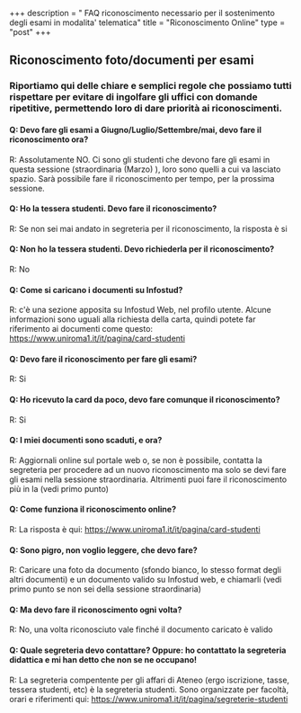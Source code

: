 +++
description = " FAQ riconoscimento necessario per il sostenimento degli esami in modalita' telematica"
title = "Riconoscimento Online"
type = "post"
+++

## Riconoscimento foto/documenti per esami

### Riportiamo qui delle chiare e semplici regole che possiamo tutti rispettare per evitare di ingolfare gli uffici con domande ripetitive, permettendo loro di dare priorità ai riconoscimenti.

#### Q: Devo fare gli esami a Giugno/Luglio/Settembre/__mai__, devo fare il riconoscimento ora?
R: Assolutamente NO. Ci sono gli studenti che devono fare gli esami in questa sessione (straordinaria (Marzo) ), loro sono quelli a cui va lasciato spazio. Sarà possibile fare il riconoscimento per tempo, per la prossima sessione.

#### Q: Ho la tessera studenti. Devo fare il riconoscimento?
R: Se non sei mai andato in segreteria per il riconoscimento, la risposta è si

#### Q: Non ho la tessera studenti. Devo richiederla per il riconoscimento?
R: No

#### Q: Come si caricano i documenti su Infostud?
R: c'è una sezione apposita su Infostud Web, nel profilo utente. Alcune informazioni sono uguali alla richiesta della carta, quindi potete far riferimento ai documenti come questo: https://www.uniroma1.it/it/pagina/card-studenti

#### Q: Devo fare il riconoscimento per fare gli esami?
R: Si

#### Q: Ho ricevuto la card da poco, devo fare comunque il riconoscimento?
R: Si

#### Q: I miei documenti sono scaduti, e ora?
R: Aggiornali online sul portale web o, se non è possibile, contatta la segreteria per procedere ad un nuovo riconoscimento ma solo se devi fare gli esami nella sessione straordinaria. Altrimenti puoi fare il riconoscimento più in la (vedi primo punto)

#### Q: Come funziona il riconoscimento online?
R: La risposta è qui: https://www.uniroma1.it/it/pagina/card-studenti

#### Q: Sono pigro, non voglio leggere, che devo fare?
R: Caricare una foto da documento (sfondo bianco, lo stesso format degli altri documenti) e un documento valido su Infostud web, e chiamarli (vedi primo punto se non sei della sessione straordinaria)

#### Q: Ma devo fare il riconoscimento ogni volta?
R: No, una volta riconosciuto vale finché il documento caricato è valido

#### Q: Quale segreteria devo contattare? Oppure: ho contattato la segreteria didattica e mi han detto che non se ne occupano!
R: La segreteria compentente per gli affari di Ateneo (ergo iscrizione, tasse, tessera studenti, etc) è la segreteria studenti. Sono organizzate per facoltà, orari e riferimenti qui: https://www.uniroma1.it/it/pagina/segreterie-studenti